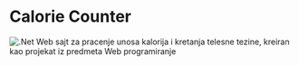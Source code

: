 # Calorie Counter
![.Net](https://img.shields.io/badge/.NET-5C2D91?style=for-the-badge&logo=.net&logoColor=white)
Web sajt za pracenje unosa kalorija i kretanja telesne tezine, kreiran kao projekat iz predmeta Web programiranje
